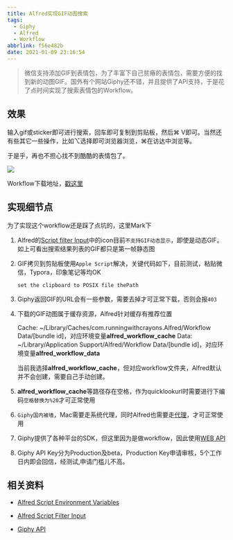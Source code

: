 ```yaml
---
title: Alfred实现GIF动图搜索
tags:
  - Giphy
  - Alfred
  - Workflow
abbrlink: f56e482b
date: 2021-01-09 23:16:54
---
```


> 微信支持添加GIF到表情包，为了丰富下自己贫瘠的表情包，需要方便的找到新的动图GIF。国外有个网站Giphy还不错，并且提供了API支持，于是花了点时间实现了搜索表情包的Workflow。



## 效果

输入gif或sticker即可进行搜索，回车即可复制到剪贴板，然后⌘ V即可。当然还有些其它一些操作，比如⌥选择即可浏览器浏览，⌘在访达中浏览等。

于是乎，再也不担心找不到酷酷的表情包了。

![](https://static.1991421.cn/2021/2021-01-09-233311.gif)



Workflow下载地址，[戳这里](https://github.com/alanhg/alfred-workflows/tree/master/giphy)



## 实现细节点

为了实现这个workflow还是踩了点坑的，这里Mark下

1. Alfred的[Script filter Input](https://www.alfredapp.com/help/workflows/inputs/script-filter/)中的icon目前`不支持GIF动态显示`，即使是动态GIF。如上可看出搜索结果列表的GIF都只是第一帧静态图

2. GIF拷贝到剪贴板使用`Apple Script`解决，关键代码如下，目前测试，粘贴微信，Typora，印象笔记等均OK

   ```applescript
   set the clipboard to POSIX file thePath
   ```

3. Giphy返回GIF的URL会有一些参数，需要去掉才可正常下载，否则会报`403`

4. 下载的GIF动图属于缓存资源，Alfred针对缓存有推荐位置

   Cache: ~/Library/Caches/com.runningwithcrayons.Alfred/Workflow Data/[bundle id]，对应环境变量**alfred_workflow_cache**
   Data: ~/Library/Application Support/Alfred/Workflow Data/[bundle id]，对应环境变量**alfred_workflow_data**

   当前我选择**alfred_workflow_cache**，但对应workflow文件夹，Alfred默认并不会创建，需要自己手动创建。

5. **alfred_workflow_cache**等路径存在空格，作为quicklookurl时需要进行下编码`空格替换为%20`才可正常使用

6. `Giphy国内被墙`，Mac需要走系统代理，同时Alfred也需要走[代理](https://github.com/alanhg/others-note/issues/231)，才可正常使用

7. Giphy提供了各种平台的SDK，但这里因为是做workflow，因此使用[WEB API](https://developers.giphy.com/docs/api/endpoint#search)

8. Giphy API Key分为Production及beta，Production Key申请审核，5个工作日内即会回信，经测试,申请门槛儿不高。



## 相关资料

- [Alfred Script Environment Variables](https://www.alfredapp.com/help/workflows/script-environment-variables/)

- [Alfred Script Filter Input](https://www.alfredapp.com/help/workflows/inputs/script-filter/)

- [Giphy API](https://developers.giphy.com/branch/master/docs/api/endpoint/#search)

  